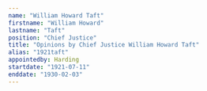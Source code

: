 ```yaml
---
name: "William Howard Taft"
firstname: "William Howard"
lastname: "Taft"
position: "Chief Justice"
title: "Opinions by Chief Justice William Howard Taft"
alias: "1921taft"
appointedby: Harding
startdate: "1921-07-11"
enddate: "1930-02-03"
---
```

